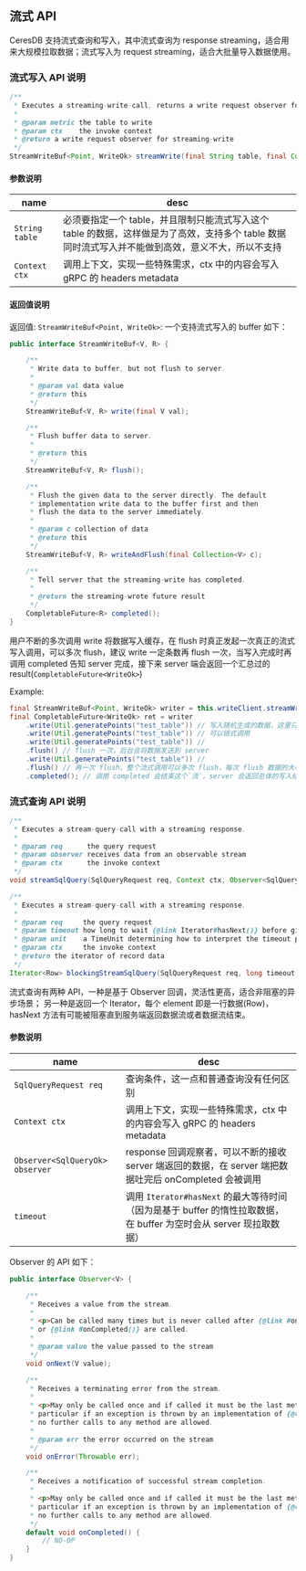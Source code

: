 ## 流式 API
CeresDB 支持流式查询和写入，其中流式查询为 response streaming，适合用来大规模拉取数据；流式写入为 request streaming，适合大批量导入数据使用。

### 流式写入 API 说明

```java
/**
 * Executes a streaming-write-call, returns a write request observer for streaming-write.
 *
 * @param metric the table to write
 * @param ctx    the invoke context
 * @return a write request observer for streaming-write
 */
StreamWriteBuf<Point, WriteOk> streamWrite(final String table, final Context ctx);
```

#### 参数说明

| name           | desc                                                                                |
|----------------|-------------------------------------------------------------------------------------|
| `String table` | 必须要指定一个 table，并且限制只能流式写入这个 table 的数据，这样做是为了高效，支持多个 table 数据同时流式写入并不能做到高效，意义不大，所以不支持 |
| `Context ctx`  | 调用上下文，实现一些特殊需求，ctx 中的内容会写入 gRPC 的 headers metadata                                  |

#### 返回值说明
返回值:
`StreamWriteBuf<Point, WriteOk>`: 一个支持流式写入的 buffer 如下：
```java
public interface StreamWriteBuf<V, R> {

    /**
     * Write data to buffer, but not flush to server.
     *
     * @param val data value
     * @return this
     */
    StreamWriteBuf<V, R> write(final V val);

    /**
     * Flush buffer data to server.
     *
     * @return this
     */
    StreamWriteBuf<V, R> flush();

    /**
     * Flush the given data to the server directly. The default
     * implementation write data to the buffer first and then
     * flush the data to the server immediately.
     *
     * @param c collection of data
     * @return this
     */
    StreamWriteBuf<V, R> writeAndFlush(final Collection<V> c);

    /**
     * Tell server that the streaming-write has completed.
     *
     * @return the streaming-wrote future result
     */
    CompletableFuture<R> completed();
}
```

用户不断的多次调用 write 将数据写入缓存，在 flush 时真正发起一次真正的流式写入调用，可以多次 flush，建议 write 一定条数再 flush 一次，当写入完成时再调用
completed 告知 server 完成，接下来 server 端会返回一个汇总过的 result(`CompletableFuture<WriteOk>`)

Example:
```java
final StreamWriteBuf<Point, WriteOk> writer = this.writeClient.streamWrite("test_table");
final CompletableFuture<WriteOk> ret = writer
    .write(Util.generatePoints("test_table")) // 写入随机生成的数据，这里只作为示例
    .write(Util.generatePoints("test_table")) // 可以链式调用
    .write(Util.generatePoints("test_table")) //
    .flush() // flush 一次，后台会将数据发送到 server
    .write(Util.generatePoints("test_table")) //
    .flush() // 再一次 flush，整个流式调用可以多次 flush，每次 flush 数据的大小可根据业务场景定夺
    .completed(); // 调用 completed 会结束这个`流`，server 会返回总体的写入结果
```

### 流式查询 API 说明

```java
/**
 * Executes a stream-query-call with a streaming response.
 *
 * @param req      the query request
 * @param observer receives data from an observable stream
 * @param ctx      the invoke context
 */
void streamSqlQuery(SqlQueryRequest req, Context ctx, Observer<SqlQueryOk> observer);

/**
 * Executes a stream-query-call with a streaming response.
 *
 * @param req     the query request
 * @param timeout how long to wait {@link Iterator#hasNext()} before giving up, in units of unit
 * @param unit    a TimeUnit determining how to interpret the timeout parameter
 * @param ctx     the invoke context
 * @return the iterator of record data
 */
Iterator<Row> blockingStreamSqlQuery(SqlQueryRequest req, long timeout, TimeUnit unit, Context ctx);
```

流式查询有两种 API，一种是基于 Observer 回调，灵活性更高，适合非阻塞的异步场景；
另一种是返回一个 Iterator，每个 element 即是一行数据(Row)，hasNext 方法有可能被阻塞直到服务端返回数据流或者数据流结束。

#### 参数说明

| name                            | desc |
|---------------------------------| --- |
| `SqlQueryRequest req`           | 查询条件，这一点和普通查询没有任何区别 |
| `Context ctx`                   | 调用上下文，实现一些特殊需求，ctx 中的内容会写入 gRPC 的 headers metadata |
| `Observer<SqlQueryOk> observer` | response 回调观察者，可以不断的接收 server 端返回的数据，在 server 端把数据吐完后 onCompleted 会被调用 |
| `timeout`                       | 调用 `Iterator#hasNext` 的最大等待时间（因为是基于 buffer 的惰性拉取数据，在 buffer 为空时会从 server 现拉取数据） |

Observer 的 API 如下：
```java
public interface Observer<V> {

    /**
     * Receives a value from the stream.
     *
     * <p>Can be called many times but is never called after {@link #onError(Throwable)}
     * or {@link #onCompleted()} are called.
     *
     * @param value the value passed to the stream
     */
    void onNext(V value);

    /**
     * Receives a terminating error from the stream.
     *
     * <p>May only be called once and if called it must be the last method called. In
     * particular if an exception is thrown by an implementation of {@code onError}
     * no further calls to any method are allowed.
     *
     * @param err the error occurred on the stream
     */
    void onError(Throwable err);

    /**
     * Receives a notification of successful stream completion.
     *
     * <p>May only be called once and if called it must be the last method called. In
     * particular if an exception is thrown by an implementation of {@code onCompleted}
     * no further calls to any method are allowed.
     */
    default void onCompleted() {
        // NO-OP
    }
}
```

